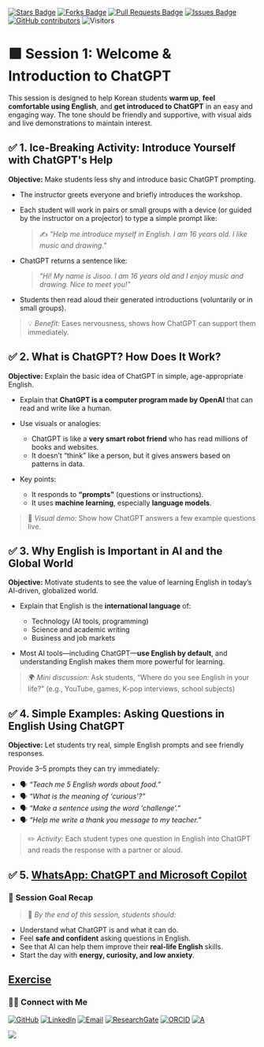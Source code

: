 <a href="https://github.com/drshahizan/short-course/stargazers"><img src="https://img.shields.io/github/stars/drshahizan/short-course" alt="Stars Badge"/></a>
<a href="https://github.com/drshahizan/short-course/network/members"><img src="https://img.shields.io/github/forks/drshahizan/short-course" alt="Forks Badge"/></a>
<a href="https://github.com/drshahizan/short-course/pulls"><img src="https://img.shields.io/github/issues-pr/drshahizan/short-course" alt="Pull Requests Badge"/></a>
<a href="https://github.com/drshahizan/short-course"><img src="https://img.shields.io/github/issues/drshahizan/short-course" alt="Issues Badge"/></a>
<a href="https://github.com/drshahizan/short-course/graphs/contributors"><img alt="GitHub contributors" src="https://img.shields.io/github/contributors/drshahizan/short-course?color=2b9348"></a>
![Visitors](https://api.visitorbadge.io/api/visitors?path=https%3A%2F%2Fgithub.com%2Fdrshahizan%2Fshort-course&labelColor=%23d9e3f0&countColor=%23697689&style=flat)

#  🟩 **Session 1: Welcome & Introduction to ChatGPT**

This session is designed to help Korean students **warm up**, **feel comfortable using English**, and **get introduced to ChatGPT** in an easy and engaging way. The tone should be friendly and supportive, with visual aids and live demonstrations to maintain interest.

## ✅ **1. Ice-Breaking Activity: Introduce Yourself with ChatGPT's Help**

**Objective:** Make students less shy and introduce basic ChatGPT prompting.

* The instructor greets everyone and briefly introduces the workshop.

* Each student will work in pairs or small groups with a device (or guided by the instructor on a projector) to type a simple prompt like:

  > ✍️ *"Help me introduce myself in English. I am 16 years old. I like music and drawing."*

* ChatGPT returns a sentence like:

  > *"Hi! My name is Jisoo. I am 16 years old and I enjoy music and drawing. Nice to meet you!"*

* Students then read aloud their generated introductions (voluntarily or in small groups).

> 💡 *Benefit:* Eases nervousness, shows how ChatGPT can support them immediately.

## ✅ **2. What is ChatGPT? How Does It Work?**

**Objective:** Explain the basic idea of ChatGPT in simple, age-appropriate English.

* Explain that **ChatGPT is a computer program made by OpenAI** that can read and write like a human.
* Use visuals or analogies:

  * ChatGPT is like a **very smart robot friend** who has read millions of books and websites.
  * It doesn’t “think” like a person, but it gives answers based on patterns in data.
* Key points:

  * It responds to **“prompts”** (questions or instructions).
  * It uses **machine learning**, especially **language models**.

> 👀 *Visual demo:* Show how ChatGPT answers a few example questions live.


## ✅ **3. Why English is Important in AI and the Global World**

**Objective:** Motivate students to see the value of learning English in today’s AI-driven, globalized world.

* Explain that English is the **international language** of:

  * Technology (AI tools, programming)
  * Science and academic writing
  * Business and job markets
* Most AI tools—including ChatGPT—**use English by default**, and understanding English makes them more powerful for learning.

> 🌍 *Mini discussion:* Ask students, “Where do you see English in your life?” (e.g., YouTube, games, K-pop interviews, school subjects)

## ✅ **4. Simple Examples: Asking Questions in English Using ChatGPT**

**Objective:** Let students try real, simple English prompts and see friendly responses.

Provide 3–5 prompts they can try immediately:

* 🗣️ *“Teach me 5 English words about food.”*
* 🗣️ *“What is the meaning of ‘curious’?”*
* 🗣️ *“Make a sentence using the word ‘challenge’.”*
* 🗣️ *“Help me write a thank you message to my teacher.”*

> ✏️ *Activity:* Each student types one question in English into ChatGPT and reads the response with a partner or aloud.

## ✅ **5. [WhatsApp: ChatGPT and Microsoft Copilot](wa_chat.md)**

### 🎯 **Session Goal Recap**

> 🧠 *By the end of this session, students should:*

* Understand what ChatGPT is and what it can do.
* Feel **safe and confident** asking questions in English.
* See that AI can help them improve their **real-life English** skills.
* Start the day with **energy, curiosity, and low anxiety**.


## [Exercise](exercise1.md)

### 🙌🏻 Connect with Me
<p align="left">
    <a href="https://github.com/drshahizan" target="_blank"><img alt="GitHub" src="https://img.shields.io/badge/-@drshahizan-181717?style=flat-square&logo=GitHub&logoColor=white"></a>
    <a href="https://www.linkedin.com/in/drshahizan" target="_blank"><img alt="LinkedIn" src="https://img.shields.io/badge/-drshahizan-blue?style=flat-square&logo=Linkedin&logoColor=white&link=https://www.linkedin.com/in/drshahizan/"></a>
    <a href="mailto:shahizan@utm.my" target="_blank"><img alt="Email" src="https://img.shields.io/badge/-shahizan@utm.my-c14438?style=flat-square&logo=Gmail&logoColor=white&link=mailto:shahizan@utm.my.com"></a>
    <a href="https://www.researchgate.net/profile/Mohd-Othman-28" target="_blank"><img alt="ResearchGate" src="https://img.shields.io/badge/-ResearchGate-00CCBB?style=flat-square&logo=ResearchGate&logoColor=white"></a>
    <a href="https://orcid.org/0000-0003-4261-1873" target="_blank"><img alt="ORCID" src="https://img.shields.io/badge/-ORCID-A6CE39?style=flat-square&logo=ORCID&logoColor=white"></a> 
 <a href="https://visitorbadge.io/status?path=https%3A%2F%2Fgithub.com%2Fdrshahizan" target="_blank"><img alt="A" src="https://api.visitorbadge.io/api/visitors?path=https%3A%2F%2Fgithub.com%2Fdrshahizan&labelColor=%23697689&countColor=%23555555&style=plastic"></a>
 
![](https://hit.yhype.me/github/profile?user_id=81284918)
</p>

